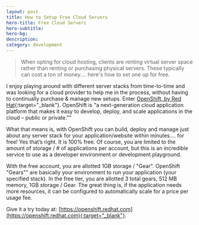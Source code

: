 ```yaml
---
layout: post
title: How to Setup Free Cloud Servers
hero-title: Free Cloud Servers
hero-subtitle: 
hero-bg: 
description: 
category: development
---
```


> When opting for cloud hosting, clients are renting virtual server space rather than renting or purchasing physical servers. These typically can cost a ton of money.... here's how to set one up for free.

I enjoy playing around with different server stacks from time-to-time and was looking for a cloud provider to help me in the process, without having to continually purchase & manage new setups. Enter [OpenShift, by Red Hat](https://openshift.redhat.com){:target="_blank"}. OpenShift is "a next-generation cloud application platform that makes it easy to develop, deploy, and scale applications in the cloud – public or private.""

What that means is, with OpenShift you can build, deploy and manage just about any server stack for your application/website within minutes…. for free! Yes that’s right. It is 100% free. Of course, you are limited to the amount of storage / # of applications per account, but this is an incredible service to use as a developer environment or development playground.

With the free account, you are allotted 1GB storage / "Gear". OpenShift "Gears"" are basically your environment to run your application (your specified stack). In the free tier, you are allotted 3 total gears, 512 MB memory, 1GB storage / Gear. The great thing is, if the application needs more resources, it can be configured to automatically scale for a price per usage fee.

Give it a try today at: [https://openshift.redhat.com](https://openshift.redhat.com){:target="_blank"}.
